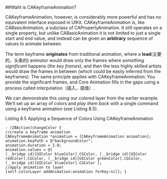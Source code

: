 ##Waht is CAKeyframeAnimation?

CAKeyframeAnimation, however, is considerably more powerful and has no equivalent interface exposed in UIKit. CAKeyframeAnimation is, like CABasicAnimation, a subclass of CAPropertyAnimation. It still operates on a single property, but unlike CABasicAnimation it is not limited to just a single start and end value, and instead can be given an **arbitrary** sequence of values to animate between.
The term keyframe **originates** from traditional animation, where a **lead**(主要的，头条的) animator would draw only the frames where *something significant* happens (*the key frames*), and then the less highly skilled artists would draw the frames in between (which could be easily inferred from the keyframes). The same principle applies with CAKeyframeAnimation: You provide the significant frames, and Core Animation fills in the gaps using a process called interpolation（插入，插值）.
We can demonstrate this using our colored layer from the earlier example. We’ll set up an array of colors and *play them back* with a single command using a keyframe animation (see Listing 8.5).
Listing 8.5 Applying a Sequence of Colors Using CAKeyframeAnimation

```
- (IBAction)changeColor {//create a keyframe animationCAKeyframeAnimation *animation = [CAKeyframeAnimation animation]; animation.keyPath = @"backgroundColor";animation.duration = 2.0;animation.values = @[(__bridge id)[UIColor blueColor].CGColor, (__bridge id)[UIColor redColor].CGColor, (__bridge id)[UIColor greenColor].CGColor, (__bridge id)[UIColor blueColor].CGColor ];//apply animation to layer[self.colorLayer addAnimation:animation forKey:nil]; } 
```

